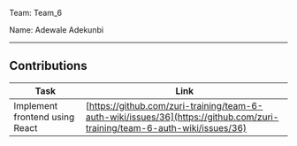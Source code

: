 Team: Team_6

Name: Adewale Adekunbi

<hr />

## Contributions

| Task | Link |
|------|------|
| Implement frontend using React | [https://github.com/zuri-training/team-6-auth-wiki/issues/36](https://github.com/zuri-training/team-6-auth-wiki/issues/36) |

